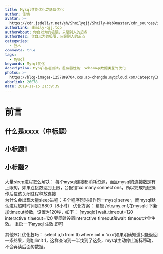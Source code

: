 ```yaml
---
title: Mysql性能优化之基础优化
author: 佳境
avatar: >-
  https://cdn.jsdelivr.net/gh/Shmilyqjj/Shmily-Web@master/cdn_sources/img/custom/avatar.jpg
authorLink: shmily-qjj.top
authorAbout: 你自以为的极限，只是别人的起点
authorDesc: 你自以为的极限，只是别人的起点
categories:
  - 技术
comments: true
tags:
  - Mysql
keywords: Mysql优化
description: Mysql基准测试，服务器性能，Schema与数据类型的优化
photos: >-
  https://blog-images-1257889704.cos.ap-chengdu.myqcloud.com/CategoryImages/technology/tech06.jpg
abbrlink: 26078
date: 2019-11-15 21:39:39
---
```

# 前言  

## 什么是xxxx（中标题）  
## 小标题1  

## 小标题2  

### 

大量sleep进程怎么解决：
每个mysql连接都消耗资源，而且mysql的连接数是有上限的，如果连接数达到上限，会报错too many connections，所以完成相应操作后应该关闭进程释放连接  
为什么会出现大量sleep进程：多个程序同时操作同一mysql server，而mysql默认进程超时时间是28800（8小时）
优化方案：
编辑 /etc/my.cnf,在mysqld 下新加timeout参数，设置为120秒，如下：
[mysqld]
wait_timeout=120
interactive_timeout=120
要同时设置interactive_timeout和wait_timeout才会生效。
重启一下mysql 生效 即可！


其他SQL优化技巧：
select a,b from tb where col = 'xxx'如果明确知道只能返回一条结果，则加limit 1，这样查询到一半找到了这条，mysql主动停止游标移动，不会再读后面的数据。
